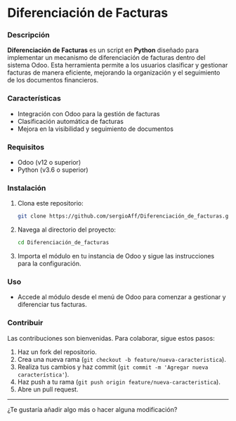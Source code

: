 # Diferenciación de Facturas

### Descripción
**Diferenciación de Facturas** es un script en **Python** diseñado para implementar un mecanismo de diferenciación de facturas dentro del sistema Odoo. Esta herramienta permite a los usuarios clasificar y gestionar facturas de manera eficiente, mejorando la organización y el seguimiento de los documentos financieros.

### Características
- Integración con Odoo para la gestión de facturas
- Clasificación automática de facturas
- Mejora en la visibilidad y seguimiento de documentos

### Requisitos
- Odoo (v12 o superior)
- Python (v3.6 o superior)

### Instalación
1. Clona este repositorio:
    ```bash
    git clone https://github.com/sergioAff/Diferenciación_de_facturas.git
    ```
2. Navega al directorio del proyecto:
    ```bash
    cd Diferenciación_de_facturas
    ```
3. Importa el módulo en tu instancia de Odoo y sigue las instrucciones para la configuración.

### Uso
- Accede al módulo desde el menú de Odoo para comenzar a gestionar y diferenciar tus facturas.

### Contribuir
Las contribuciones son bienvenidas. Para colaborar, sigue estos pasos:

1. Haz un fork del repositorio.
2. Crea una nueva rama (`git checkout -b feature/nueva-caracteristica`).
3. Realiza tus cambios y haz commit (`git commit -m 'Agregar nueva característica'`).
4. Haz push a tu rama (`git push origin feature/nueva-caracteristica`).
5. Abre un pull request.

---

¿Te gustaría añadir algo más o hacer alguna modificación?
